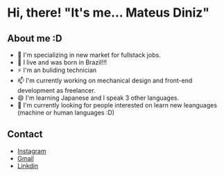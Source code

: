 # Hi, there! "It's me... Mateus Diniz"

## About me :D
- 💬 I'm specializing in new market for fullstack jobs.
- 🌱 I live and was born in Brazil!!!
- ⚡ I'm an buliding technician
- 📫 I'm currently working on mechanical design and front-end development as freelancer.
- 😄 I'm learning Japanese and I speak 3 other languages.
- 🔭 I'm currently looking for people interested on learn new leanguages (machine or human languages :D)

## Contact
- <a href="https://www.instagram.com/mateusdiniz.s/">Instagram</a>
- <a href="mailto:serv.mateus@gmail.com">Gmail</a>
- <a href="https://www.linkedin.com/in/mateus-diniz-5974a2264/">Linkdin</a>


<!--
**MateusCastroDiniz/MateusCastroDiniz** is a ✨ _special_ ✨ repository because its `README.md` (this file) appears on your GitHub profile.

Here are some ideas to get you started:

- 🔭 I’m currently working on ...
- 🌱 I’m currently learning ...
- 👯 I’m looking to collaborate on ...
- 🤔 I’m looking for help with ...
- 💬 Ask me about ...
- 📫 How to reach me: ...
- 😄 Pronouns: ...
- ⚡ Fun fact: ...
-->

